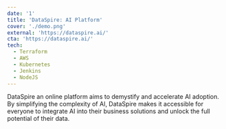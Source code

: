 ```yaml
---
date: '1'
title: 'DataSpire: AI Platform'
cover: './demo.png'
external: 'https://dataspire.ai/'
cta: 'https://dataspire.ai/'
tech:
  - Terraform
  - AWS
  - Kubernetes
  - Jenkins
  - NodeJS
---
```


DataSpire an online platform aims to demystify and accelerate AI adoption. By simplifying the complexity of AI, DataSpire makes it accessible for everyone to integrate AI into their business solutions and unlock the full potential of their data.